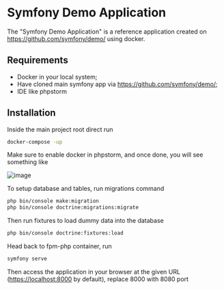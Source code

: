 Symfony Demo Application
========================

The "Symfony Demo Application" is a reference application created on https://github.com/symfony/demo/ using docker.

Requirements
------------

  * Docker in your local system;
  * Have cloned main symfony app via https://github.com/symfony/demo/;
  * IDE like phpstorm

Installation
------------

Inside the main project root direct run 

```bash
docker-compose -up
```
Make sure to enable docker in phpstorm, and once done, you will see something like

![image](https://github.com/user-attachments/assets/fa4e00a7-0e5d-401e-84fb-ef91df40cc21)

To setup database and tables, run migrations command

```bash
php bin/console make:migration
php bin/console doctrine:migrations:migrate
```
Then run fixtures to load dummy data into the database

```bash
php bin/console doctrine:fixtures:load
```

Head back to fpm-php container, run

```bash
symfony serve
```

Then access the application in your browser at the given URL (<https://localhost:8000> by default), replace 8000 with 8080 port


[1]: https://symfony.com/doc/current/best_practices.html
[2]: https://symfony.com/doc/current/setup.html#technical-requirements
[3]: https://symfony.com/doc/current/setup/web_server_configuration.html
[4]: https://symfony.com/download
[5]: https://symfony.com/book
[6]: https://getcomposer.org/
